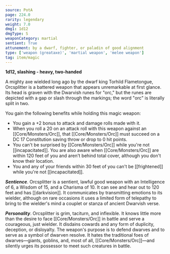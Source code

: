 ```yaml
---
source: PotA
page: 224.0
rarity: legendary
weight: 7.0
dmg1: 1d12
dmgType: S
weaponCategory: martial
sentient: True
attunement: by a dwarf, fighter, or paladin of good alignment
type: ['weapon (greataxe)', 'martial weapon', 'melee weapon']
tag: item/magic
---
```


**1d12, slashing - heavy, two-handed**

A mighty axe wielded long ago by the dwarf king Torhild Flametongue, Orcsplitter is a battered weapon that appears unremarkable at first glance. Its head is graven with the Dwarvish runes for "orc," but the runes are depicted with a gap or slash through the markings; the word "orc" is literally split in two.

You gain the following benefits while holding this magic weapon:

- You gain a +2 bonus to attack and damage rolls made with it.
- When you roll a 20 on an attack roll with this weapon against an [[Core/Monsters/Orc]], that [[Core/Monsters/Orc]] must succeed on a DC 17 Constitution saving throw or drop to 0 hit points.
- You can't be surprised by [[Core/Monsters/Orc]] while you're not [[incapacitated]]. You are also aware when [[Core/Monsters/Orc]] are within 120 feet of you and aren't behind total cover, although you don't know their location.
- You and any of your friends within 30 feet of you can't be [[frightened]] while you're not [[incapacitated]].

**_Sentience_**. Orcsplitter is a sentient, lawful good weapon with an Intelligence of 6, a Wisdom of 15, and a Charisma of 10. It can see and hear out to 120 feet and has [[darkvision]]. It communicates by transmitting emotions to its wielder, although on rare occasions it uses a limited form of telepathy to bring to the wielder's mind a couplet or stanza of ancient Dwarvish verse.

**_Personality_**. Orcsplitter is grim, taciturn, and inflexible. It knows little more than the desire to face [[Core/Monsters/Orc]] in battle and serve a courageous, just wielder. It disdains cowards and any form of duplicity, deception, or disloyalty. The weapon's purpose is to defend dwarves and to serve as a symbol of dwarven resolve. It hates the traditional foes of dwarves—giants, goblins, and, most of all, [[Core/Monsters/Orc]]—and silently urges its possessor to meet such creatures in battle.


